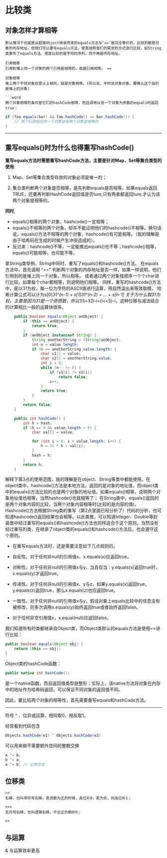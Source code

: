 # 比较类

## 对象怎样才算相等

```word
默认情况下也就是从超类Object继承而来的equals方法与‘==’是完全等价的，比较的都是对象的内存地址，但我们可以重写equals方法，使其按照我们的需求的方式进行比较，如String类重写了equals方法，使其比较的是字符的序列，而不再是内存地址。

引用相等
引用到堆上同一个对象的两个引用是相等的，就是引用相等。 ==

对象相等
堆上两个不同对象在意义上相同，就是对象相等。(所以说，平时说对象对象，要确认这个指的是堆上的对象)

```word
两个对象相等的条件是它们的hashCode相等，而且调用以另一个对象为参数的equals时返回true：
```

```java
if (foo.equals(bar) && foo.hashCode() == bar.hashCode()) {
    // 两个引用指向同一个对象或者两个对象是相等的 
}
```

---

## 重写equals()时为什么也得重写hashCode()

**重写equals方法时需要重写hashCode方法，主要是针对Map、Set等集合类型的使用**:

1. Map、Set等集合类型存放的对象必须是唯一的；

2. 集合类判断两个对象是否相等，是先判断equals是否相等，如果equals返回TRUE，还要再判断HashCode返回值是否ture,只有两者都返回ture,才认为该两个对象是相等的。

**同时**,

- equals()相等的两个对象，hashcode()一定相等； 
- equals()不相等的两个对象，却并不能证明他们的hashcode()不相等。换句话说，equals()方法不相等的两个对象，hashcode()有可能相等。（我的理解是由于哈希码在生成的时候产生冲突造成的）。 
- 反过来：hashcode()不等，一定能推出equals()也不等；hashcode()相等，equals()可能相等，也可能不等。

拿String类举例，String中同时，重写了equals()和hashcode()方法。
在equals方法中，首先调用 "==" 判断两个对象的内存地址是否一样，如果一样说明，他们引用到的是堆上同一个对象，所以相等。
或者通过两个对象按顺序一个个char进行比较，如果每个char都相等，则说明他们相等。
同样，重写的hashcode()方法中，是以31为权，每一位为字符的ASCII值进行运算，用自然溢出来等效取模。
哈希计算公式可以计为s[0]*31^(n-1) + s[1]*31^(n-2) + ... + s[n-1]
关于为什么取31为权，主要是因为31是一个奇质数，所以31*i=32*i-i=(i<<5)-i，这种位移与减法结合的计算相比一般的运算快很多。

```java
    public boolean equals(Object anObject) {
        if (this == anObject) {
            return true;
        }
        if (anObject instanceof String) {
            String anotherString = (String)anObject;
            int n = value.length;
            if (n == anotherString.value.length) {
                char v1[] = value;
                char v2[] = anotherString.value;
                int i = 0;
                while (n-- != 0) {
                    if (v1[i] != v2[i])
                        return false;
                    i++;
                }
                return true;
            }
        }
        return false;
    }
```

```java
    public int hashCode() {
        int h = hash;
        if (h == 0 && value.length > 0) {
            char val[] = value;

            for (int i = 0; i < value.length; i++) {
                h = 31 * h + val[i];
            }
            hash = h;
        }
        return h;
    }
```

解释下第3点的使用范围，我的理解是在object、String等类中都能使用。在object类中，hashcode()方法是本地方法，返回的是对象的地址值，而object类中的equals()方法比较的也是两个对象的地址值，如果equals()相等，说明两个对象地址值也相等，当然hashcode()也就相等了；
在String类中，equals()返回的是两个对象内容的比较，当两个对象内容相等时(比较的是内容的值)， Hashcode()方法根据String类的重写（第2点里面已经分析了）代码的分析，也可知道hashcode()返回结果也会相等。以此类推，可以知道Integer、Double等封装类中经过重写的equals()和hashcode()方法也同样适合于这个原则。当然没有经过重写的类，在继承了object类的equals()和hashcode()方法后，也会遵守这个原则。

[](https://blog.csdn.net/javazejian/article/details/51348320)

- 在重写equals方法时，还是需要注意如下几点规则的。

- 自反性。对于任何非null的引用值x，x.equals(x)应返回true。

- 对称性。对于任何非null的引用值x与y，当且仅当：y.equals(x)返回true时，x.equals(y)才返回true。

- 传递性。对于任何非null的引用值x、y与z，如果y.equals(x)返回true，y.equals(z)返回true，那么x.equals(z)也应返回true。

- 一致性。对于任何非null的引用值x与y，假设对象上equals比较中的信息没有被修改，则多次调用x.equals(y)始终返回true或者始终返回false。

- 对于任何非空引用值x，x.equal(null)应返回false。

我们知道所有的类都继承自Object类，而Object类默认的equals方法是使用==进行比较：

```java
public boolean equals(Object obj) {
    return (this == obj);
}
```

Object类的hashCode函数：

```java
public native int hashCode();
```

是一个native函数，而且返回值类型是整形；实际上，该native方法将对象在内存中的地址作为哈希码返回，可以保证不同对象的返回值不同。

因此，要比较两个对象的相等性，首先需要重写equals和hashCode方法。

---

符号 ^ ，位异或运算，相同取0，相反取1。

经常看到代码包含

```java
Objects.hashCode(e1) ^ Objects.hashCode(e2)
```

可以用来做不需要额外空间的整数交换

```java
a ^= b;
b ^= a;
a ^= b; // 交换完成
```

## 位移类

```word
>>
右移，也叫带符号右移，若该数为正的时候，高位补0，若为负，则高位补1；

>>>
无符号右移，也叫逻辑右移，不论正负都补0；
```

```word
<<

```

## 与运算

& 与运算效率更高
